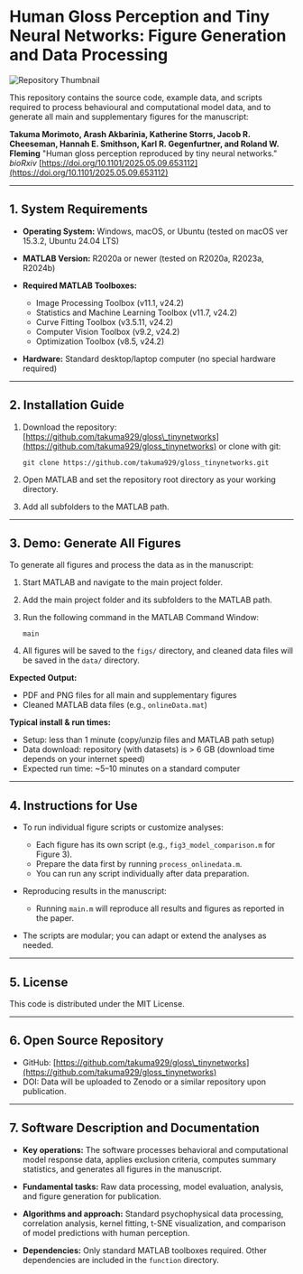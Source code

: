 # Human Gloss Perception and Tiny Neural Networks: Figure Generation and Data Processing

![Repository Thumbnail](thumbnail.png)

This repository contains the source code, example data, and scripts required to process behavioural and computational model data, and to generate all main and supplementary figures for the manuscript:

**Takuma Morimoto, Arash Akbarinia, Katherine Storrs, Jacob R. Cheeseman, Hannah E. Smithson, Karl R. Gegenfurtner, and Roland W. Fleming**
"Human gloss perception reproduced by tiny neural networks."
*bioRxiv*
[https://doi.org/10.1101/2025.05.09.653112](https://doi.org/10.1101/2025.05.09.653112)

---

## 1. System Requirements

* **Operating System:**
  Windows, macOS, or Ubuntu (tested on macOS ver 15.3.2, Ubuntu 24.04 LTS)

* **MATLAB Version:**
  R2020a or newer (tested on R2020a, R2023a, R2024b)

* **Required MATLAB Toolboxes:**

  * Image Processing Toolbox (v11.1, v24.2)
  * Statistics and Machine Learning Toolbox (v11.7, v24.2)
  * Curve Fitting Toolbox (v3.5.11, v24.2)
  * Computer Vision Toolbox (v9.2, v24.2)
  * Optimization Toolbox (v8.5, v24.2)

* **Hardware:**
  Standard desktop/laptop computer (no special hardware required)

---

## 2. Installation Guide

1. Download the repository:
   [https://github.com/takuma929/gloss\_tinynetworks](https://github.com/takuma929/gloss_tinynetworks)
   or clone with git:

   ```
   git clone https://github.com/takuma929/gloss_tinynetworks.git
   ```

2. Open MATLAB and set the repository root directory as your working directory.

3. Add all subfolders to the MATLAB path.

---

## 3. Demo: Generate All Figures

To generate all figures and process the data as in the manuscript:

1. Start MATLAB and navigate to the main project folder.

2. Add the main project folder and its subfolders to the MATLAB path.

3. Run the following command in the MATLAB Command Window:

   ```
   main
   ```

4. All figures will be saved to the `figs/` directory, and cleaned data files will be saved in the `data/` directory.

**Expected Output:**

* PDF and PNG files for all main and supplementary figures
* Cleaned MATLAB data files (e.g., `onlineData.mat`)

**Typical install & run times:**

* Setup: less than 1 minute (copy/unzip files and MATLAB path setup)
* Data download: repository (with datasets) is > 6 GB (download time depends on your internet speed)
* Expected run time: \~5–10 minutes on a standard computer

---

## 4. Instructions for Use

* To run individual figure scripts or customize analyses:

  * Each figure has its own script (e.g., `fig3_model_comparison.m` for Figure 3).
  * Prepare the data first by running `process_onlinedata.m`.
  * You can run any script individually after data preparation.

* Reproducing results in the manuscript:

  * Running `main.m` will reproduce all results and figures as reported in the paper.

* The scripts are modular; you can adapt or extend the analyses as needed.

---

## 5. License

This code is distributed under the MIT License.

---

## 6. Open Source Repository

* GitHub: [https://github.com/takuma929/gloss\_tinynetworks](https://github.com/takuma929/gloss_tinynetworks)
* DOI: Data will be uploaded to Zenodo or a similar repository upon publication.

---

## 7. Software Description and Documentation

* **Key operations:**
  The software processes behavioral and computational model response data, applies exclusion criteria, computes summary statistics, and generates all figures in the manuscript.

* **Fundamental tasks:**
  Raw data processing, model evaluation, analysis, and figure generation for publication.

* **Algorithms and approach:**
  Standard psychophysical data processing, correlation analysis, kernel fitting, t-SNE visualization, and comparison of model predictions with human perception.

* **Dependencies:**
  Only standard MATLAB toolboxes required. Other dependencies are included in the `function` directory.
